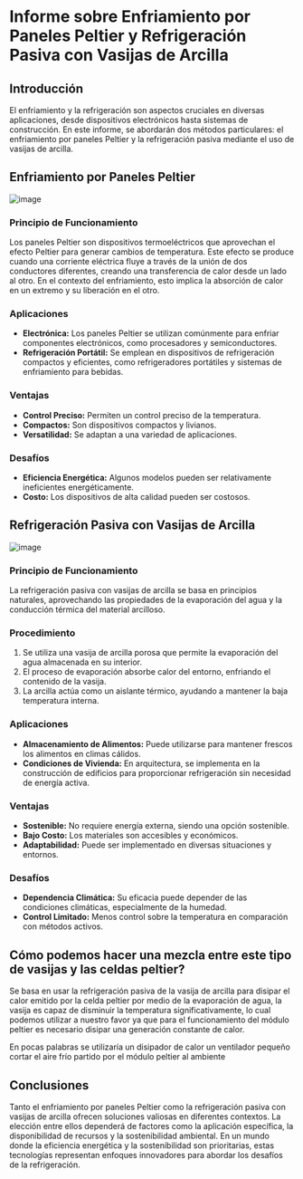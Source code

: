 # Informe sobre Enfriamiento por Paneles Peltier y Refrigeración Pasiva con Vasijas de Arcilla

## Introducción
El enfriamiento y la refrigeración son aspectos cruciales en diversas aplicaciones, desde dispositivos electrónicos hasta sistemas de construcción. En este informe, se abordarán dos métodos particulares: el enfriamiento por paneles Peltier y la refrigeración pasiva mediante el uso de vasijas de arcilla.

## Enfriamiento por Paneles Peltier

![image](https://github.com/pecerpa/InformePeltierYRefrigeracionPasiva/assets/99555143/b403097a-f950-4e27-ab48-0ccccc938a06)

### Principio de Funcionamiento
Los paneles Peltier son dispositivos termoeléctricos que aprovechan el efecto Peltier para generar cambios de temperatura. Este efecto se produce cuando una corriente eléctrica fluye a través de la unión de dos conductores diferentes, creando una transferencia de calor desde un lado al otro. En el contexto del enfriamiento, esto implica la absorción de calor en un extremo y su liberación en el otro.

### Aplicaciones
- **Electrónica:** Los paneles Peltier se utilizan comúnmente para enfriar componentes electrónicos, como procesadores y semiconductores.
- **Refrigeración Portátil:** Se emplean en dispositivos de refrigeración compactos y eficientes, como refrigeradores portátiles y sistemas de enfriamiento para bebidas.

### Ventajas
- **Control Preciso:** Permiten un control preciso de la temperatura.
- **Compactos:** Son dispositivos compactos y livianos.
- **Versatilidad:** Se adaptan a una variedad de aplicaciones.

### Desafíos
- **Eficiencia Energética:** Algunos modelos pueden ser relativamente ineficientes energéticamente.
- **Costo:** Los dispositivos de alta calidad pueden ser costosos.

## Refrigeración Pasiva con Vasijas de Arcilla

![image](https://github.com/pecerpa/InformePeltierYRefrigeracionPasiva/assets/99555143/2dfba4a0-b6bb-479f-8a18-4bec2deb01d2)

### Principio de Funcionamiento
La refrigeración pasiva con vasijas de arcilla se basa en principios naturales, aprovechando las propiedades de la evaporación del agua y la conducción térmica del material arcilloso.

### Procedimiento
1. Se utiliza una vasija de arcilla porosa que permite la evaporación del agua almacenada en su interior.
2. El proceso de evaporación absorbe calor del entorno, enfriando el contenido de la vasija.
3. La arcilla actúa como un aislante térmico, ayudando a mantener la baja temperatura interna.

### Aplicaciones
- **Almacenamiento de Alimentos:** Puede utilizarse para mantener frescos los alimentos en climas cálidos.
- **Condiciones de Vivienda:** En arquitectura, se implementa en la construcción de edificios para proporcionar refrigeración sin necesidad de energía activa.

### Ventajas
- **Sostenible:** No requiere energía externa, siendo una opción sostenible.
- **Bajo Costo:** Los materiales son accesibles y económicos.
- **Adaptabilidad:** Puede ser implementado en diversas situaciones y entornos.

### Desafíos
- **Dependencia Climática:** Su eficacia puede depender de las condiciones climáticas, especialmente de la humedad.
- **Control Limitado:** Menos control sobre la temperatura en comparación con métodos activos.

## Cómo podemos hacer una mezcla entre este tipo de vasijas y las celdas peltier?

Se basa en usar la refrigeración pasiva de la vasija de arcilla para disipar el calor emitido por la celda peltier por medio de la evaporación de agua, la vasija es capaz de disminuir la temperatura significativamente, lo cual podemos utilizar a nuestro favor ya que para el funcionamiento del módulo peltier es necesario disipar una generación constante de calor.

En pocas palabras se utilizaría un disipador de calor un ventilador pequeño cortar el aire frío partido por el módulo peltier al ambiente

## Conclusiones
Tanto el enfriamiento por paneles Peltier como la refrigeración pasiva con vasijas de arcilla ofrecen soluciones valiosas en diferentes contextos. La elección entre ellos dependerá de factores como la aplicación específica, la disponibilidad de recursos y la sostenibilidad ambiental. En un mundo donde la eficiencia energética y la sostenibilidad son prioritarias, estas tecnologías representan enfoques innovadores para abordar los desafíos de la refrigeración.

